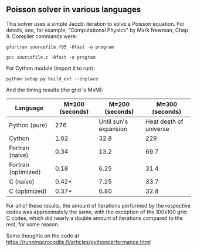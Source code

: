 ## Poisson solver in various languages

This solver uses a simple Jacobi iteration to solve a Poisson equation. For details, see, for example,
"Computational Physics" by Mark Newman, Chap 9. Compiler commands were:

```gfortran sourcefile.f95 -Ofast -o program```

```gcc sourcefile.c -Ofast -o program```

For Cython module (import it to run):

```python setup.py build_ext --inplace```

And the timing results (the grid is MxM):

| Language            | M=100 (seconds) | M=200 (seconds)       | M=300 (seconds)        |
|---------------------|-----------------|-----------------------|------------------------|
| Python (pure)       | 276             | Until sun's expansion | Heat death of universe |
| Cython              | 1.02            | 32.8                  | 229                    |
| Fortran (naive)     | 0.34            | 13.2                  | 69.7                   |
| Fortran (optimized) | 0.18            | 6.25                  | 31.4                   |
| C (naive)           | 0.42*           | 7.25                  | 33.7                   |
| C (optimized)       | 0.37*           | 6.80                  | 32.8                   |

For all of these results, the amount of iterations performed by the respective codes was approximately
the same, with the exception of the 100x100 grid C codes, which did nearly a double amount of iterations
compared to the rest, for some reason.

Some thoughts on the code at https://runningcrocodile.fi/articles/pythonperformance.html
